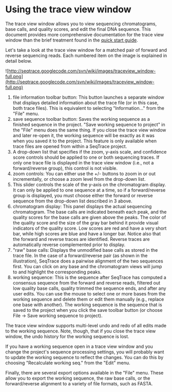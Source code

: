 # Using the trace view window #

The trace view window allows you to view sequencing chromatograms, base calls, and quality scores, and edit the final DNA sequence.  This document provides more comprehensive documentation for the trace view window than the brief treatment found in the [quick start guide](QuickStartGuide.md).

Let's take a look at the trace view window for a matched pair of forward and reverse sequencing reads.  Each numbered item on the image is explained in detail below.

![http://seqtrace.googlecode.com/svn/wiki/images/traceview_window-full.png](http://seqtrace.googlecode.com/svn/wiki/images/traceview_window-full.png)

  1. file information toolbar button:  This button launches a separate window that displays detailed information about the trace file (or in this case, both trace files).  This is equivalent to selecting "Information..." from the "File" menu.
  1. save sequence toolbar button:  Saves the working sequence as a finished sequence in the project.  "Save working sequence to project" in the "File" menu does the same thing.  If you close the trace view window and later re-open it, the working sequence will be exactly as it was when you saved it to the project.  This feature is only available when trace files are opened from within a SeqTrace project.
  1. A drop-down list that specifies if the zoom, y-axis scale, and confidence score controls should be applied to one or both sequencing traces.  If only one trace file is displayed in the trace view window (i.e., not a forward/reverse group), this control is not visible.
  1. zoom controls:  You can either use the +/- buttons to zoom in or out incrementally, or choose a zoom level from the drop-down list.
  1. This slider controls the scale of the y-axis on the chromatogram display.  It can only be applied to one sequence at a time, so if a forward/reverse group is displayed, you must choose either the forward or reverse sequence from the drop-down list described in 3 above.
  1. chromatogram display:  This panel displays the actual sequencing chromatogram.  The base calls are indicated beneath each peak, and the quality scores for the base calls are given above the peaks.  The color of the quality score and the size of the gray bar behind it provide visual indicators of the quality score.  Low scores are red and have a very short bar, while high scores are blue and have a longer bar.  Notice also that the forward and reverse traces are identified.  Reverse traces are automatically reverse complemented prior to display.
  1. "raw" base calls:  Displays the unmodified base calls as stored in the trace file.  In the case of a forward/reverse pair (as shown in the illustration), SeqTrace does a pairwise alignment of the two sequences first.  You can click on any base and the chromatogram views will jump to and highlight the corresponding peaks.
  1. working sequence:  This is the sequence after SeqTrace has computed a consensus sequence from the forward and reverse reads, filtered out low quality base calls, quality trimmed the sequence ends, and after any user edits.  You can use the mouse to select one or more bases from the working sequence and delete them or edit them manually (e.g., replace one base with another).  The working sequence is the sequence that is saved to the project when you click the save toolbar button (or choose File -> Save working sequence to project).

The trace view window supports multi-level undo and redo of all edits made to the working sequence.  Note, though, that if you close the trace view window, the undo history for the working sequence is lost.

If you have a working sequence open in a trace view window and you change the project's sequence processing settings, you will probably want to update the working sequence to reflect the changes.  You can do this by choosing "Recalculate working seq." from the "Edit" menu.

Finally, there are several export options available in the "File" menu.  These allow you to export the working sequence, the raw base calls, or the forward/reverse alignment to a variety of file formats, such as FASTA.